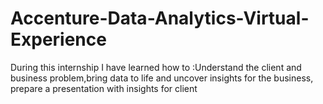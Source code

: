 # Accenture-Data-Analytics-Virtual-Experience
During this internship I have learned how to :Understand the client and business problem,bring data to life and uncover insights for the business, prepare a presentation with insights for client
